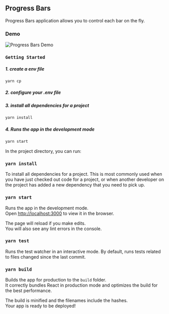 ## Progress Bars

Progress Bars application allows you to control each bar on the fly.

### Demo
![Progress Bars Demo](demo/progress-bars-ui-demo.gif)


### `Getting Started`

##### 1. create a env file

```sh
yarn cp
```

##### 2. configure your .env file


##### 3. install all dependencies for a project

```sh
yarn install
```

##### 4. Runs the app in the development mode

```sh
yarn start
```


In the project directory, you can run:

### `yarn install`
To install all dependencies for a project. This is most commonly used when you have just checked out code for a project, or when another developer on the project has added a new dependency that you need to pick up.

### `yarn start`

Runs the app in the development mode.<br>
Open [http://localhost:3000](http://localhost:3000) to view it in the browser.

The page will reload if you make edits.<br>
You will also see any lint errors in the console.

### `yarn test`

Runs the test watcher in an interactive mode.
By default, runs tests related to files changed since the last commit.

### `yarn build`

Builds the app for production to the `build` folder.<br>
It correctly bundles React in production mode and optimizes the build for the best performance.

The build is minified and the filenames include the hashes.<br>
Your app is ready to be deployed!